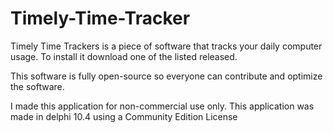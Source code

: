 # Timely-Time-Tracker
Timely Time Trackers is a piece of software that tracks your daily computer usage. To install it download one of the listed released.

This software is fully open-source so everyone can contribute and optimize the software.

I made this application for non-commercial use only. 
This application was made in delphi 10.4 using a Community Edition License
